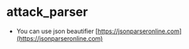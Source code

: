 # attack_parser
-  You can use json beautifier [https://jsonparseronline.com](https://jsonparseronline.com) 

